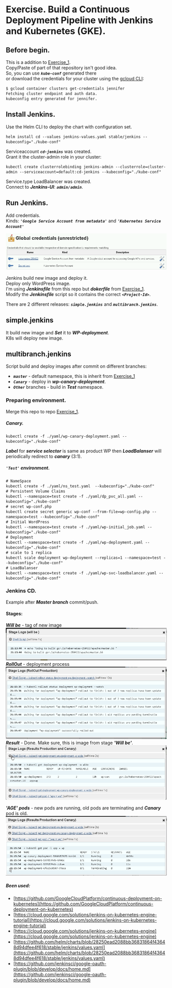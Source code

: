 # Exercise. Build a Continuous Deployment Pipeline with Jenkins and Kubernetes (GKE).  
## Before begin.  
This is a addition to [Exercise_1](https://github.com/r-mamchur/GKE_Exercise_1).  
Copy/Paste of part of that repository isn't good idea.  
So, you can use ***`kube-conf`*** generated there  
or download the credentials for your cluster using the [gcloud CLI](https://cloud.google.com/sdk/):  
```shell
$ gcloud container clusters get-credentials jennifer
Fetching cluster endpoint and auth data.
kubeconfig entry generated for jennifer.
```
## Install Jenkins.  
Use the Helm CLI to deploy the chart with configuration set.  
```shell
helm install cd --values jenkins-values.yaml stable/jenkins --kubeconfig="./kube-conf"
```  
Serviceaccount ***`cd-jenkins`*** was created.  
Grant it the cluster-admin role in your cluster:
```shell
kubectl create clusterrolebinding jenkins-admin --clusterrole=cluster-admin --serviceaccount=default:cd-jenkins --kubeconfig="./kube-conf"
```  
Service.type LoadBalancer was created.   
Connect to ***Jenkins-UI***: ***`admin/admin`***.

## Run Jenkins.
Add credentials.  
Kinds: ***`'Google Service Account from metadata'`*** and ***`'Kubernetes Service Account'`***  
   
![](img/1_credentials.png)

Jenkins build new image and deploy it.  
Deploy only WordPress image.  
I'm using ***Jenkinsfile*** from this repo but ***dokerfile*** from [Exercise_1](https://github.com/r-mamchur/GKE_Exercise_1).  
Modify the ***Jenkinsfile*** script so it contains the correct ***`<Project-Id>`***.  

There are 2 different releases: ***`simple.jenkins`*** and ***`multibranch.jenkins`***.

## simple.jenkins 
It build new image and ***Set*** it to ***WP-deployment***.  
K8s will deploy new image.  

## multibranch.jenkins
Script build and deploy images after commit on different branches:  
- ***`master`*** - default namespace, this is inherit from [Exercise_1](https://github.com/r-mamchur/GKE_Exercise_1)
- ***`Canary`*** - deploy in ***wp-canary-deployment***.  
- ***`Other`*** branches - build in ***Test*** namespace.  

### Preparing environment. 

Merge this repo to repo [Exercise_1](https://github.com/r-mamchur/GKE_Exercise_1).  

##### Canary. 
```shell
kubectl create -f ./yaml/wp-canary-deployment.yaml --kubeconfig="./kube-conf"
```  
***Label*** for ***service selector*** is same as product WP then ***LoadBalanser*** will periodically redirect to ***canary*** (3:1).  

##### **`'Test'`** environment.
```shell
# NameSpace
kubectl create -f ./yaml/ns_test.yaml  --kubeconfig="./kube-conf"
# Persistent Volume Claims
kubectl --namespace=test create -f ./yaml/dp_pvc_all.yaml --kubeconfig="./kube-conf"
# secret wp-conf.php
kubectl create secret generic wp-conf --from-file=wp-config.php --namespace=test --kubeconfig="./kube-conf"
# Initial WordPress
kubectl --namespace=test create -f ./yaml/wp-initial_job.yaml --kubeconfig="./kube-conf"
# Deployment
kubectl --namespace=test create -f ./yaml/wp-deployment.yaml --kubeconfig="./kube-conf"
# scale to 1 replica
kubectl scale deployment wp-deployment --replicas=1 --namespace=test --kubeconfig="./kube-conf"
# LoadBalanser
kubectl --namespace=test create -f ./yaml/wp-svc-loadbalancer.yaml --kubeconfig="./kube-conf"
```
### Jenkins CD.
Example after ***Master branch*** commit/push.  
#### Stages:
 ***Will be*** - tag of new image  
![](img/2_will_be.png)  
 ***RollOut*** - deployment process  
![](img/3_rollout.png)  
 ***Result*** - 
  Done. Make sure, this is image from stage ***'Will be'***.
![](img/4_result.png)  
  
  ***'AGE' pods*** - new pods are running, old pods are terminating and ***Canary*** pod is old.
![](img/5_result.png)  

##### Been used:
- [https://github.com/GoogleCloudPlatform/continuous-deployment-on-kubernetes](https://github.com/GoogleCloudPlatform/continuous-deployment-on-kubernetes)  
- [https://cloud.google.com/solutions/jenkins-on-kubernetes-engine-tutorial](https://cloud.google.com/solutions/jenkins-on-kubernetes-engine-tutorial)  
- [https://cloud.google.com/solutions/jenkins-on-kubernetes-engine](https://cloud.google.com/solutions/jenkins-on-kubernetes-engine)  
- [https://github.com/helm/charts/blob/28250ead2088bb36831864f43648d94dfee4f618/stable/jenkins/values.yaml](https://github.com/helm/charts/blob/28250ead2088bb36831864f43648d94dfee4f618/stable/jenkins/values.yaml)  
- [https://github.com/jenkinsci/google-oauth-plugin/blob/develop/docs/home.md](https://github.com/jenkinsci/google-oauth-plugin/blob/develop/docs/home.md)



